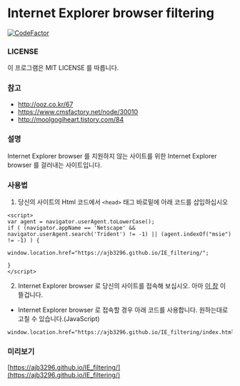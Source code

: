 # Internet Explorer browser filtering

[![CodeFactor](https://www.codefactor.io/repository/github/ajb3296/ie_filtering/badge)](https://www.codefactor.io/repository/github/ajb3296/ie_filtering)

### LICENSE

이 프로그램은 MIT LICENSE 를 따릅니다.

### 참고

* http://ooz.co.kr/67
* https://www.cmsfactory.net/node/30010
* http://moolgogiheart.tistory.com/84

### 설명

Internet Explorer browser 를 지원하지 않는 사이트를 위한 Internet Explorer browser 를 걸러내는 사이트입니다.

### 사용법

1. 당신의 사이트의 Html 코드에서 `<head>` 태그 바로밑에 아래 코드를 삽입하십시오
  
  ```
<script>
var agent = navigator.userAgent.toLowerCase();
if ( (navigator.appName == 'Netscape' && navigator.userAgent.search('Trident') != -1) || (agent.indexOf("msie") != -1) ) {

window.location.href="https://ajb3296.github.io/IE_filtering/";

}
</script>
  ```
  
2. Internet Explorer browser 로 당신의 사이트를 접속해 보십시오. 아마 [이 창](https://newpremium.github.io/IE_filtering/index.html) 이 뜰겁니다.
  
  * Internet Explorer browser 로 접속할 경우 아래 코드를 사용합니다. 원하는대로 고칠 수 있습니다.(JavaScript)
  ```
  window.location.href="https://ajb3296.github.io/IE_filtering/index.html";
  ```
  
  ### 미리보기
  
  [https://ajb3296.github.io/IE_filtering/](https://ajb3296.github.io/IE_filtering/)
  
  
  
